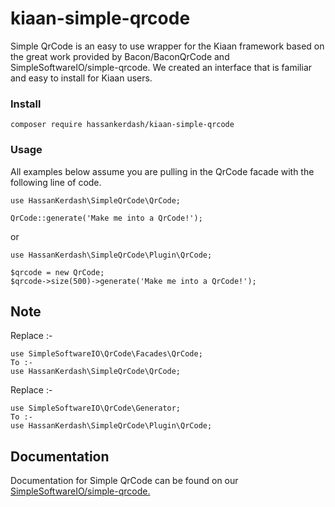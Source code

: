 
# kiaan-simple-qrcode
Simple QrCode is an easy to use wrapper for the Kiaan framework based on the great work provided by Bacon/BaconQrCode and SimpleSoftwareIO/simple-qrcode.
We created an interface that is familiar and easy to install for Kiaan users.

### Install

    composer require hassankerdash/kiaan-simple-qrcode

### Usage
All examples below assume you are pulling in the QrCode facade with the following line of code.

    use HassanKerdash\SimpleQrCode\QrCode;
    
    QrCode::generate('Make me into a QrCode!');

or

    use HassanKerdash\SimpleQrCode\Plugin\QrCode;
    
    $qrcode = new QrCode;
    $qrcode->size(500)->generate('Make me into a QrCode!');
    
## Note
Replace :-

    use SimpleSoftwareIO\QrCode\Facades\QrCode;
    To :-
    use HassanKerdash\SimpleQrCode\QrCode;

Replace :-

    use SimpleSoftwareIO\QrCode\Generator;
    To :-
    use HassanKerdash\SimpleQrCode\Plugin\QrCode;


## Documentation

Documentation for Simple QrCode can be found on our [SimpleSoftwareIO/simple-qrcode.](https://github.com/SimpleSoftwareIO/simple-qrcode#official-documentation)
